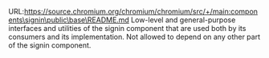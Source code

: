 URL:https://source.chromium.org/chromium/chromium/src/+/main:components\signin\public\base\README.md
Low-level and general-purpose interfaces and utilities of the signin component
that are used both by its consumers and its implementation. Not allowed to
depend on any other part of the signin component.
